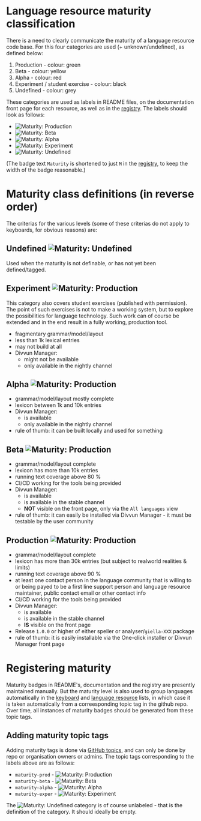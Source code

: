 # Language resource maturity classification

There is a need to clearly communicate the maturity of a language resource code base. For this four categories are used (+ unknown/undefined), as defined below:

1. Production - colour: green
1. Beta - colour: yellow
1. Alpha - colour: red
1. Experiment / student exercise - colour: black
1. Undefined - colour: grey

These categories are used as labels in README files, on the documentation front page for each resource, as well as in the [registry](https://github.com/divvun/registry). The labels should look as follows:

* ![Maturity: Production](https://img.shields.io/badge/Maturity-Production-brightgreen.svg)
* ![Maturity: Beta      ](https://img.shields.io/badge/Maturity-Beta-yellow.svg)
* ![Maturity: Alpha     ](https://img.shields.io/badge/Maturity-Alpha-red.svg)
* ![Maturity: Experiment](https://img.shields.io/badge/Maturity-Experiment-black.svg)
* ![Maturity: Undefined ](https://img.shields.io/badge/Maturity-Undefined-lightgrey.svg)

(The badge text `Maturity` is shortened to just `M` in the [registry](https://github.com/divvun/registry), to keep the width of the badge reasonable.)

# Maturity class definitions (in reverse order)

The criterias for the various levels (some of these criterias do not apply to keyboards, for obvious reasons) are:

## Undefined ![Maturity: Undefined](https://img.shields.io/badge/Maturity-Undefined-lightgrey.svg)

Used when the maturity is not definable, or has not yet been defined/tagged.

## Experiment ![Maturity: Production](https://img.shields.io/badge/Maturity-Experiment-black.svg)

This category also covers student exercises (published with permission). The point of such exercises is not to make a working system, but to explore the possibilities for language technology. Such work can of course be extended and in the end result in a fully working, production tool.

* fragmentary grammar/model/layout
* less than 1k lexical entries
* may not build at all
* Divvun Manager:
    * might not be available
    * only available in the nightly channel

## Alpha ![Maturity: Production](https://img.shields.io/badge/Maturity-Alpha-red.svg)

* grammar/model/layout mostly complete
* lexicon between 1k and 10k entries
* Divvun Manager:
    * is available
    * only available in the nightly channel
* rule of thumb: it can be built locally and used for something

## Beta ![Maturity: Production](https://img.shields.io/badge/Maturity-Beta-yellow.svg)

* grammar/model/layout complete
* lexicon has more than 10k entries
* running text coverage above 80 %
* CI/CD working for the tools being provided
* Divvun Manager:
    * is available
    * is available in the stable channel
    * **NOT** visible on the front page, only via the `All languages` view
* rule of thumb: it can easily be installed via Divvun Manager - it must be testable by the user community

## Production ![Maturity: Production](https://img.shields.io/badge/Maturity-Production-rightgreen.svg)

* grammar/model/layout complete
* lexicon has more than 30k entries (but subject to realworld realities & limits)
* running text coverage above 90 %
* at least one contact person in the language community that is willing to or being payed to be a first line support person and language resource maintainer, public contact email or other contact info
* CI/CD working for the tools being provided
* Divvun Manager:
    * is available
    * is available in the stable channel
    * **IS** visible on the front page
* Release `1.0.0` or higher of either speller or analyser/`giella-XXX` package
* rule of thumb: it is easily installable via the One-click installer or Divvun Manager front page

# Registering maturity

Maturity badges in README's, documentation and the registry are presently maintained manually. But the maturity level is also used to group languages automatically in the [keyboard](keyboards/KeyboardLayouts.md) and [language resource](LanguageModels.md) lists, in which case it is taken automatically from a correesponding topic tag in the github repo. Over time, all instances of maturity badges should be generated from these topic tags.

## Adding maturity topic tags

Adding maturity tags is done via [GitHub topics](https://docs.github.com/en/github/administering-a-repository/managing-repository-settings/classifying-your-repository-with-topics), and can only be done by repo or organisation owners or admins. The topic tags corresponding to the labels above are as follows:

* `maturity-prod`  - ![Maturity: Production](https://img.shields.io/badge/Maturity-Production-brightgreen.svg)
* `maturity-beta`  - ![Maturity: Beta      ](https://img.shields.io/badge/Maturity-Beta-yellow.svg)
* `maturity-alpha` - ![Maturity: Alpha     ](https://img.shields.io/badge/Maturity-Alpha-red.svg)
* `maturity-exper` - ![Maturity: Experiment](https://img.shields.io/badge/Maturity-Experiment-black.svg)

The ![Maturity: Undefined ](https://img.shields.io/badge/Maturity-Undefined-lightgrey.svg) category is of course unlabeled - that is the definition of the category. It should ideally be empty.

